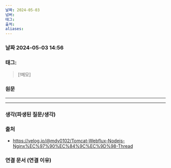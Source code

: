 ```yaml
---
날짜: 2024-05-03
넘버: 
태그: 
출처: 
aliases:
---
```

### 날짜  2024-05-03 14:56

### 태그:

>[!메모]
>

### 원문
---

---
### 생각(파생된 질문/생각)

### 출처
- https://velog.io/@mdy0102/Tomcat-Webflux-Nodejs-Nginx%EC%97%90%EC%84%9C%EC%9D%98-Thread
### 연결 문서 (연결 이유)
